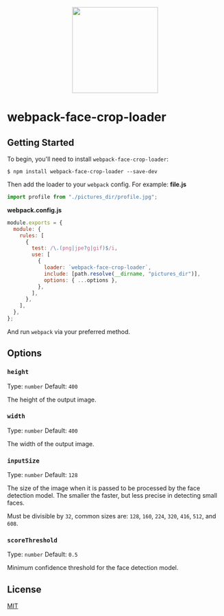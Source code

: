 <div align="center">
  <a href="https://github.com/webpack/webpack">
    <img width="200" height="200" src="https://webpack.js.org/assets/icon-square-big.svg">
  </a>
</div>

# webpack-face-crop-loader

## Getting Started

To begin, you'll need to install `webpack-face-crop-loader`:

```console
$ npm install webpack-face-crop-loader --save-dev
```

Then add the loader to your `webpack` config. For example:
**file.js**

```js
import profile from "./pictures_dir/profile.jpg";
```

**webpack.config.js**

```js
module.exports = {
  module: {
    rules: [
      {
        test: /\.(png|jpe?g|gif)$/i,
        use: [
          {
            loader: `webpack-face-crop-loader`,
            include: [path.resolve(__dirname, "pictures_dir")],
            options: { ...options },
          },
        ],
      },
    ],
  },
};
```

And run `webpack` via your preferred method.

## Options

### `height`

Type: `number`
Default: `400`

The height of the output image.

### `width`

Type: `number`
Default: `400`

The width of the output image.

### `inputSize`

Type: `number`
Default: `128`

The size of the image when it is passed to be processed by the face detection model.
The smaller the faster, but less precise in detecting small faces.

Must be divisible by `32`, common sizes are: `128`, `160`, `224`, `320`, `416`, `512`, and `608`.

### `scoreThreshold`

Type: `number`
Default: `0.5`

Minimum confidence threshold for the face detection model.

## License

[MIT](./LICENSE)
